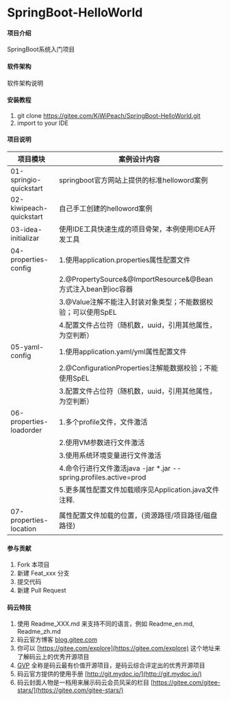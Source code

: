 # SpringBoot-HelloWorld

#### 项目介绍
SpringBoot系统入门项目

#### 软件架构
软件架构说明


#### 安装教程

1. git clone https://gitee.com/KiWiPeach/SpringBoot-HelloWorld.git
2. import to your IDE

#### 项目说明

| 项目模块                | 案例设计内容                                                 |
| ----------------------- | ------------------------------------------------------------ |
| 01-springio-quickstart  | springboot官方网站上提供的标准helloword案例                  |
| 02-kiwipeach-quickstart | 自己手工创建的helloword案例                                  |
| 03-idea-initializar     | 使用IDE工具快速生成的项目骨架，本例使用IDEA开发工具          |
| 04-properties-config    | 1.使用application.properties属性配置文件                     |
|                         | 2.@PropertySource&@ImportResource&@Bean方式注入bean到ioc容器 |
|                         | 3.@Value注解不能注入封装对象类型；不能数据校验；可以使用SpEL |
|                         | 4.配置文件占位符（随机数，uuid，引用其他属性，为空判断）     |
| 05-yaml-config          | 1.使用application.yaml/yml属性配置文件                       |
|                         | 2.@ConfigurationProperties注解能数据校验；不能使用SpEL       |
|                         | 3.配置文件占位符（随机数，uuid，引用其他属性，为空判断）     |
| 06-properties-loadorder | 1.多个profile文件，文件激活                                  |
|                         | 2.使用VM参数进行文件激活                                     |
|                         | 3.使用系统环境变量进行文件激活                               |
|                         | 4.命令行进行文件激活java -jar *.jar --spring.profiles.active=prod |
|                         | 5.更多属性配置文件加载顺序见Application.java文件注释.        |
| 07-properties-location  | 属性配置文件加载的位置，(资源路径/项目路径/磁盘路径)         |



#### 参与贡献

1. Fork 本项目
2. 新建 Feat_xxx 分支
3. 提交代码
4. 新建 Pull Request


#### 码云特技

1. 使用 Readme\_XXX.md 来支持不同的语言，例如 Readme\_en.md, Readme\_zh.md
2. 码云官方博客 [blog.gitee.com](https://blog.gitee.com)
3. 你可以 [https://gitee.com/explore](https://gitee.com/explore) 这个地址来了解码云上的优秀开源项目
4. [GVP](https://gitee.com/gvp) 全称是码云最有价值开源项目，是码云综合评定出的优秀开源项目
5. 码云官方提供的使用手册 [http://git.mydoc.io/](http://git.mydoc.io/)
6. 码云封面人物是一档用来展示码云会员风采的栏目 [https://gitee.com/gitee-stars/](https://gitee.com/gitee-stars/)